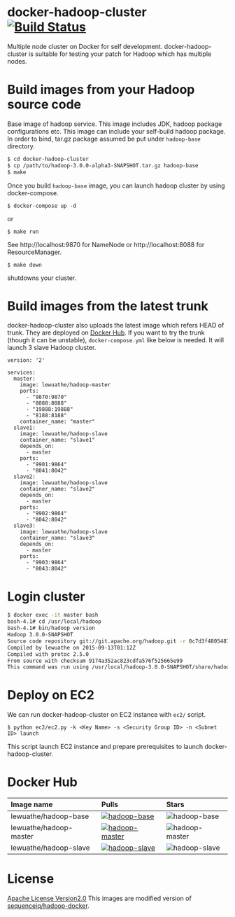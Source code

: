 # docker-hadoop-cluster [![Build Status](https://travis-ci.org/Lewuathe/docker-hadoop-cluster.svg?branch=master)](https://travis-ci.org/Lewuathe/docker-hadoop-cluster)

Multiple node cluster on Docker for self development.
docker-hadoop-cluster is suitable for testing your patch for Hadoop which has multiple nodes.

# Build images from your Hadoop source code

Base image of hadoop service. This image includes JDK, hadoop package configurations etc. This image can include your self-build hadoop package.
In order to bind, tar.gz package assumed be put under `hadoop-base` directory.

```bash
$ cd docker-hadoop-cluster
$ cp /path/to/hadoop-3.0.0-alpha3-SNAPSHOT.tar.gz hadoop-base
$ make
```

Once you build `hadoop-base` image, you can launch hadoop cluster by using docker-compose.

```
$ docker-compose up -d
```

or

```
$ make run
```

See http://localhost:9870 for NameNode or http://localhost:8088 for ResourceManager.

```
$ make down
```

shutdowns your cluster.

# Build images from the latest trunk

docker-hadoop-cluster also uploads the latest image which refers HEAD of trunk. They are deployed on [Docker Hub](https://hub.docker.com/r/lewuathe/).
If you want to try the trunk (though it can be unstable), `docker-compose.yml` like below is needed. It will launch 3 slave Hadoop cluster.

```
version: '2'

services:
  master:
    image: lewuathe/hadoop-master
    ports:
      - "9870:9870"
      - "8088:8088"
      - "19888:19888"
      - "8188:8188"
    container_name: "master"
  slave1:
    image: lewuathe/hadoop-slave
    container_name: "slave1"
    depends_on:
      - master
    ports:
      - "9901:9864"
      - "8041:8042"
  slave2:
    image: lewuathe/hadoop-slave
    container_name: "slave2"
    depends_on:
      - master
    ports:
      - "9902:9864"
      - "8042:8042"
  slave3:
    image: lewuathe/hadoop-slave
    container_name: "slave3"
    depends_on:
      - master
    ports:
      - "9903:9864"
      - "8043:8042"

```

# Login cluster

```bash
$ docker exec -it master bash
bash-4.1# cd /usr/local/hadoop
bash-4.1# bin/hadoop version
Hadoop 3.0.0-SNAPSHOT
Source code repository git://git.apache.org/hadoop.git -r 0c7d3f480548745e9e9ccad1d318371c020c3003
Compiled by lewuathe on 2015-09-13T01:12Z
Compiled with protoc 2.5.0
From source with checksum 9174a352ac823cdfa576f525665e99
This command was run using /usr/local/hadoop-3.0.0-SNAPSHOT/share/hadoop/common/hadoop-common-3.0.0-SNAPSHOT.jar
```

# Deploy on EC2

We can run docker-hadoop-cluster on EC2 instance with `ec2/` script.

```
$ python ec2/ec2.py -k <Key Name> -s <Security Group ID> -n <Subnet ID> launch
```

This script launch EC2 instance and prepare prerequisites to launch docker-hadoop-cluster.

# Docker Hub

| Image name | Pulls | Stars |
|:-----|:-----|:-----|
| lewuathe/hadoop-base   | [![hadoop-base](https://img.shields.io/docker/pulls/lewuathe/hadoop-base.svg)](https://hub.docker.com/r/lewuathe/hadoop-base/)       | ![hadoop-base](https://img.shields.io/docker/stars/lewuathe/hadoop-base.svg)   |
| lewuathe/hadoop-master | [![hadoop-master](https://img.shields.io/docker/pulls/lewuathe/hadoop-master.svg)](https://hub.docker.com/r/lewuathe/hadoop-master/) | ![hadoop-master](https://img.shields.io/docker/stars/lewuathe/hadoop-master.svg) |
| lewuathe/hadoop-slave  | [![hadoop-slave](https://img.shields.io/docker/pulls/lewuathe/hadoop-slave.svg)](https://hub.docker.com/r/lewuathe/hadoop-slave/)    | ![hadoop-slave](https://img.shields.io/docker/stars/lewuathe/hadoop-slave.svg)  |

# License

[Apache License Version2.0](http://www.apache.org/licenses/LICENSE-2.0)
This images are modified version of [sequenceiq/hadoop-docker](https://github.com/sequenceiq/hadoop-docker).

